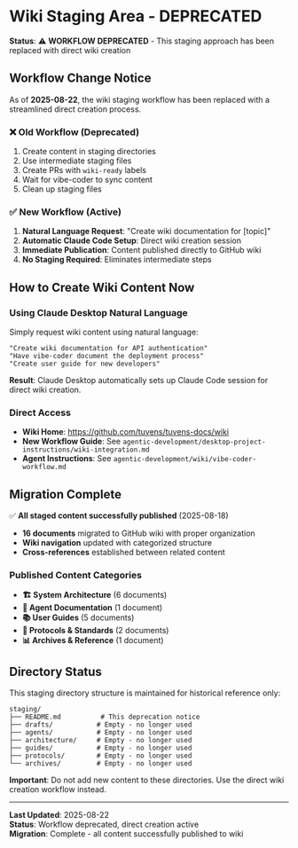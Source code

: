 # Wiki Staging Area - DEPRECATED

**Status**: ⚠️ **WORKFLOW DEPRECATED** - This staging approach has been replaced with direct wiki creation

## Workflow Change Notice

As of **2025-08-22**, the wiki staging workflow has been replaced with a streamlined direct creation process.

### ❌ Old Workflow (Deprecated)
1. Create content in staging directories
2. Use intermediate staging files
3. Create PRs with `wiki-ready` labels
4. Wait for vibe-coder to sync content
5. Clean up staging files

### ✅ New Workflow (Active)
1. **Natural Language Request**: "Create wiki documentation for [topic]"
2. **Automatic Claude Code Setup**: Direct wiki creation session
3. **Immediate Publication**: Content published directly to GitHub wiki
4. **No Staging Required**: Eliminates intermediate steps

## How to Create Wiki Content Now

### Using Claude Desktop Natural Language
Simply request wiki content using natural language:

```
"Create wiki documentation for API authentication"
"Have vibe-coder document the deployment process"
"Create user guide for new developers"
```

**Result**: Claude Desktop automatically sets up Claude Code session for direct wiki creation.

### Direct Access
- **Wiki Home**: https://github.com/tuvens/tuvens-docs/wiki
- **New Workflow Guide**: See `agentic-development/desktop-project-instructions/wiki-integration.md`
- **Agent Instructions**: See `agentic-development/wiki/vibe-coder-workflow.md`

## Migration Complete

✅ **All staged content successfully published** (2025-08-18)
- **16 documents** migrated to GitHub wiki with proper organization
- **Wiki navigation** updated with categorized structure
- **Cross-references** established between related content

### Published Content Categories
- **🏗️ System Architecture** (6 documents)
- **🤖 Agent Documentation** (1 document)  
- **📚 User Guides** (5 documents)
- **🔧 Protocols & Standards** (2 documents)
- **📊 Archives & Reference** (1 document)

## Directory Status

This staging directory structure is maintained for historical reference only:

```
staging/
├── README.md          # This deprecation notice
├── drafts/           # Empty - no longer used
├── agents/           # Empty - no longer used
├── architecture/     # Empty - no longer used
├── guides/           # Empty - no longer used
├── protocols/        # Empty - no longer used
└── archives/         # Empty - no longer used
```

**Important**: Do not add new content to these directories. Use the direct wiki creation workflow instead.

---

**Last Updated**: 2025-08-22  
**Status**: Workflow deprecated, direct creation active  
**Migration**: Complete - all content successfully published to wiki